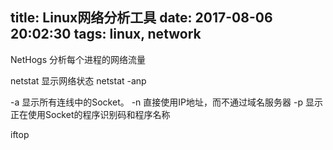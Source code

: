 title: Linux网络分析工具
date: 2017-08-06 20:02:30
tags: linux, network
---


NetHogs
分析每个进程的网络流量

netstat
显示网络状态
netstat -anp

-a  显示所有连线中的Socket。
-n  直接使用IP地址，而不通过域名服务器
-p  显示正在使用Socket的程序识别码和程序名称


iftop
